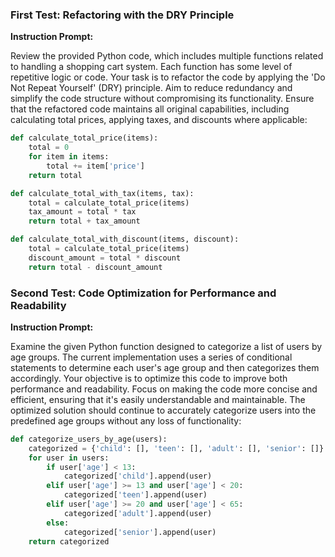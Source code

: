 ### First Test: Refactoring with the DRY Principle

**Instruction Prompt:**

Review the provided Python code, which includes multiple functions related to handling a shopping cart system. Each function has some level of repetitive logic or code. Your task is to refactor the code by applying the 'Do Not Repeat Yourself' (DRY) principle. Aim to reduce redundancy and simplify the code structure without compromising its functionality. Ensure that the refactored code maintains all original capabilities, including calculating total prices, applying taxes, and discounts where applicable:

```python
def calculate_total_price(items):
    total = 0
    for item in items:
        total += item['price']
    return total

def calculate_total_with_tax(items, tax):
    total = calculate_total_price(items)
    tax_amount = total * tax
    return total + tax_amount

def calculate_total_with_discount(items, discount):
    total = calculate_total_price(items)
    discount_amount = total * discount
    return total - discount_amount
```

### Second Test: Code Optimization for Performance and Readability

**Instruction Prompt:**

Examine the given Python function designed to categorize a list of users by age groups. The current implementation uses a series of conditional statements to determine each user's age group and then categorizes them accordingly. Your objective is to optimize this code to improve both performance and readability. Focus on making the code more concise and efficient, ensuring that it's easily understandable and maintainable. The optimized solution should continue to accurately categorize users into the predefined age groups without any loss of functionality:

```python
def categorize_users_by_age(users):
    categorized = {'child': [], 'teen': [], 'adult': [], 'senior': []}
    for user in users:
        if user['age'] < 13:
            categorized['child'].append(user)
        elif user['age'] >= 13 and user['age'] < 20:
            categorized['teen'].append(user)
        elif user['age'] >= 20 and user['age'] < 65:
            categorized['adult'].append(user)
        else:
            categorized['senior'].append(user)
    return categorized
```